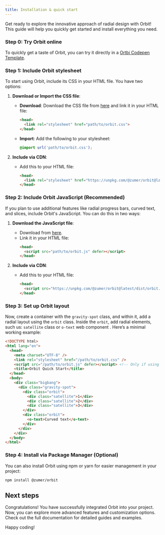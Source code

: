 ```yaml
---
title: Installation & quick start
---
```


Get ready to explore the innovative approach of radial design with Orbit! This guide will help you quickly get started and install everything you need.

### Step 0: Try Orbit online

To quickly get a taste of Orbit, you can try it directly in a <a href="https://codepen.io/pen?template=KKjaoRj" target="_blank">Ortbi Codepen Template</a>.



### Step 1: Include Orbit stylesheet

To start using Orbit, include its CSS in your HTML file. You have two options:

1. **Download or Import the CSS file**:
   - **Download**: Download the CSS file from [here](https://unpkg.com/@zumer/orbit@latest/dist/orbit.css) and link it in your HTML file:
     ```html  wrap
     <head>
       <link rel="stylesheet" href="path/to/orbit.css">
     </head>
     ```
   - **Import**: Add the following to your stylesheet:
     ```css wrap
     @import url('path/to/orbit.css');
     ```

2. **Include via CDN**:
   - Add this to your HTML file:
     ```html wrap
     <head>
       <link rel="stylesheet" href="https://unpkg.com/@zumer/orbit@latest/dist/orbit.css">
     </head>
     ```

### Step 2: Include Orbit JavaScript (Recommended)

If you plan to use additional features like radial progress bars, curved text, and slices, include Orbit's JavaScript. You can do this in two ways:

1. **Download the JavaScript file**:
   - Download from [here](https://unpkg.com/@zumer/orbit@latest/dist/orbit.js).
   - Link it in your HTML file:
     ```html  wrap
     <head>
       <script src="path/to/orbit.js" defer></script>
     </head>
     ```

2. **Include via CDN**:
   - Add this to your HTML file:
     ```html wrap
     <head>
       <script src="https://unpkg.com/@zumer/orbit@latest/dist/orbit.js" defer></script>
     </head>
     ```

### Step 3: Set up Orbit layout

Now, create a container with the `gravity-spot` class, and within it, add a radial layout using the `orbit` class. Inside the `orbit`, add radial elements, such us: `satellite` class or `o-text` web component . Here’s a minimal working example:

```html wrap
<!DOCTYPE html>
<html lang="en">
  <head>
    <meta charset="UTF-8" />
    <link rel="stylesheet" href="/path/to/orbit.css" />
    <script src="/path/to/orbit.js" defer></script> <!-- Only if using additional features -->
    <title>Orbit Quick Start</title>
  </head>
  <body>
    <div class="bigbang">
      <div class="gravity-spot">
        <div class="orbit">
          <div class="satellite">1</div>
          <div class="satellite">2</div>
          <div class="satellite">3</div>
        </div>
        <div class="orbit">
          <o-text>Curved text</o-text>
        </div>
      </div>
    </div>
  </body>
</html>
```

### Step 4: Install via Package Manager (Optional)

You can also install Orbit using npm or yarn for easier management in your project:

```sh 
npm install @zumer/orbit
```

## Next steps

Congratulations! You have successfully integrated Orbit into your project. Now, you can explore more advanced features and customization options. Check out the full documentation for detailed guides and examples. 

Happy coding!

